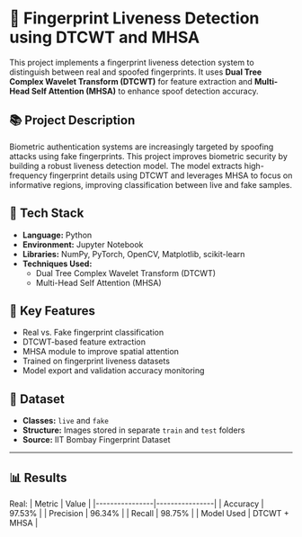 # 🔐 Fingerprint Liveness Detection using DTCWT and MHSA

This project implements a fingerprint liveness detection system to distinguish between real and spoofed fingerprints. It uses **Dual Tree Complex Wavelet Transform (DTCWT)** for feature extraction and **Multi-Head Self Attention (MHSA)** to enhance spoof detection accuracy.



## 📚 Project Description

Biometric authentication systems are increasingly targeted by spoofing attacks using fake fingerprints. This project improves biometric security by building a robust liveness detection model. The model extracts high-frequency fingerprint details using DTCWT and leverages MHSA to focus on informative regions, improving classification between live and fake samples.



## 🚀 Tech Stack

- **Language:** Python  
- **Environment:** Jupyter Notebook  
- **Libraries:** NumPy, PyTorch, OpenCV, Matplotlib, scikit-learn  
- **Techniques Used:**  
  - Dual Tree Complex Wavelet Transform (DTCWT)  
  - Multi-Head Self Attention (MHSA)  


## 🧠 Key Features

- Real vs. Fake fingerprint classification  
- DTCWT-based feature extraction  
- MHSA module to improve spatial attention  
- Trained on fingerprint liveness datasets  
- Model export and validation accuracy monitoring  



## 🧪 Dataset

- **Classes:** `live` and `fake`  
- **Structure:** Images stored in separate `train` and `test` folders  
- **Source:** IIT Bombay Fingerprint Dataset

---

## 📊 Results

Real:
| Metric         |      Value     |
|----------------|----------------|
| Accuracy       |     97.53%     |
| Precision      |     96.34%     |
| Recall         |     98.75%     |
| Model Used     |  DTCWT + MHSA  |





